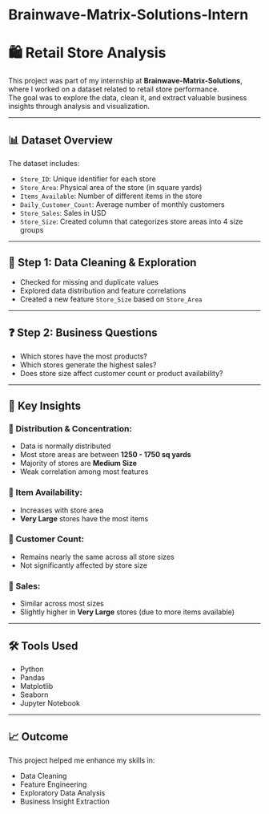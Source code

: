 # Brainwave-Matrix-Solutions-Intern
# 🛍️ Retail Store Analysis

This project was part of my internship at **Brainwave-Matrix-Solutions**, where I worked on a dataset related to retail store performance.  
The goal was to explore the data, clean it, and extract valuable business insights through analysis and visualization.

---

## 📊 Dataset Overview

The dataset includes:

- `Store_ID`: Unique identifier for each store  
- `Store_Area`: Physical area of the store (in square yards)  
- `Items_Available`: Number of different items in the store  
- `Daily_Customer_Count`: Average number of monthly customers  
- `Store_Sales`: Sales in USD  
- `Store_Size`: Created column that categorizes store areas into 4 size groups  

---

## 🧹 Step 1: Data Cleaning & Exploration

- Checked for missing and duplicate values  
- Explored data distribution and feature correlations  
- Created a new feature `Store_Size` based on `Store_Area`  

---

## ❓ Step 2: Business Questions

- Which stores have the most products?  
- Which stores generate the highest sales?  
- Does store size affect customer count or product availability?

---

## 🧠 Key Insights

### 🔸 Distribution & Concentration:
- Data is normally distributed  
- Most store areas are between **1250 - 1750 sq yards**  
- Majority of stores are **Medium Size**  
- Weak correlation among most features  

### 🔸 Item Availability:
- Increases with store area  
- **Very Large** stores have the most items  

### 🔸 Customer Count:
- Remains nearly the same across all store sizes  
- Not significantly affected by store size  

### 🔸 Sales:
- Similar across most sizes  
- Slightly higher in **Very Large** stores (due to more items available)

---

## 🛠️ Tools Used
- Python  
- Pandas  
- Matplotlib  
- Seaborn  
- Jupyter Notebook  

---

## 📈 Outcome

This project helped me enhance my skills in:
- Data Cleaning  
- Feature Engineering  
- Exploratory Data Analysis  
- Business Insight Extraction


